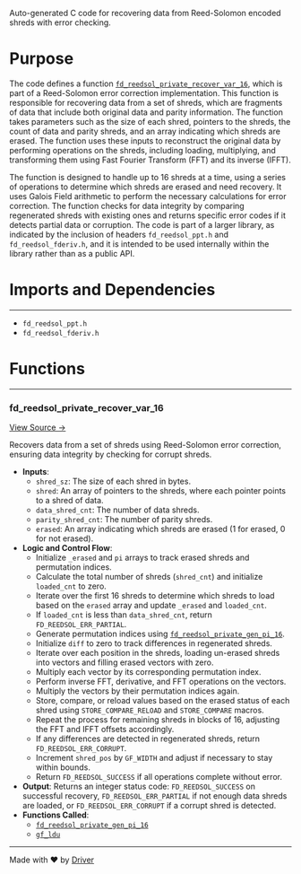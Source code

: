 <!--------------------------------------------------------------------------------->
<!-- IMPORTANT: This file is auto-generated by Driver (https://driver.ai). -------->
<!-- Manual edits may be overwritten on future commits. --------------------------->
<!--------------------------------------------------------------------------------->

Auto-generated C code for recovering data from Reed-Solomon encoded shreds with error checking.

# Purpose
The code defines a function [`fd_reedsol_private_recover_var_16`](<#fd_reedsol_private_recover_var_16>), which is part of a Reed-Solomon error correction implementation. This function is responsible for recovering data from a set of shreds, which are fragments of data that include both original data and parity information. The function takes parameters such as the size of each shred, pointers to the shreds, the count of data and parity shreds, and an array indicating which shreds are erased. The function uses these inputs to reconstruct the original data by performing operations on the shreds, including loading, multiplying, and transforming them using Fast Fourier Transform (FFT) and its inverse (IFFT).

The function is designed to handle up to 16 shreds at a time, using a series of operations to determine which shreds are erased and need recovery. It uses Galois Field arithmetic to perform the necessary calculations for error correction. The function checks for data integrity by comparing regenerated shreds with existing ones and returns specific error codes if it detects partial data or corruption. The code is part of a larger library, as indicated by the inclusion of headers `fd_reedsol_ppt.h` and `fd_reedsol_fderiv.h`, and it is intended to be used internally within the library rather than as a public API.
# Imports and Dependencies

---
- `fd_reedsol_ppt.h`
- `fd_reedsol_fderiv.h`


# Functions

---
### fd\_reedsol\_private\_recover\_var\_16<!-- {{#callable:fd_reedsol_private_recover_var_16}} -->
[View Source →](<../../../../../src/ballet/reedsol/fd_reedsol_recover_16.c#L5>)

Recovers data from a set of shreds using Reed-Solomon error correction, ensuring data integrity by checking for corrupt shreds.
- **Inputs**:
    - `shred_sz`: The size of each shred in bytes.
    - `shred`: An array of pointers to the shreds, where each pointer points to a shred of data.
    - `data_shred_cnt`: The number of data shreds.
    - `parity_shred_cnt`: The number of parity shreds.
    - `erased`: An array indicating which shreds are erased (1 for erased, 0 for not erased).
- **Logic and Control Flow**:
    - Initialize `_erased` and `pi` arrays to track erased shreds and permutation indices.
    - Calculate the total number of shreds (`shred_cnt`) and initialize `loaded_cnt` to zero.
    - Iterate over the first 16 shreds to determine which shreds to load based on the `erased` array and update `_erased` and `loaded_cnt`.
    - If `loaded_cnt` is less than `data_shred_cnt`, return `FD_REEDSOL_ERR_PARTIAL`.
    - Generate permutation indices using [`fd_reedsol_private_gen_pi_16`](<fd_reedsol_pi.c.md#fd_reedsol_private_gen_pi_16>).
    - Initialize `diff` to zero to track differences in regenerated shreds.
    - Iterate over each position in the shreds, loading un-erased shreds into vectors and filling erased vectors with zero.
    - Multiply each vector by its corresponding permutation index.
    - Perform inverse FFT, derivative, and FFT operations on the vectors.
    - Multiply the vectors by their permutation indices again.
    - Store, compare, or reload values based on the erased status of each shred using `STORE_COMPARE_RELOAD` and `STORE_COMPARE` macros.
    - Repeat the process for remaining shreds in blocks of 16, adjusting the FFT and IFFT offsets accordingly.
    - If any differences are detected in regenerated shreds, return `FD_REEDSOL_ERR_CORRUPT`.
    - Increment `shred_pos` by `GF_WIDTH` and adjust if necessary to stay within bounds.
    - Return `FD_REEDSOL_SUCCESS` if all operations complete without error.
- **Output**: Returns an integer status code: `FD_REEDSOL_SUCCESS` on successful recovery, `FD_REEDSOL_ERR_PARTIAL` if not enough data shreds are loaded, or `FD_REEDSOL_ERR_CORRUPT` if a corrupt shred is detected.
- **Functions Called**:
    - [`fd_reedsol_private_gen_pi_16`](<fd_reedsol_pi.c.md#fd_reedsol_private_gen_pi_16>)
    - [`gf_ldu`](<fd_reedsol_arith_none.h.md#gf_ldu>)



---
Made with ❤️ by [Driver](https://www.driver.ai/)